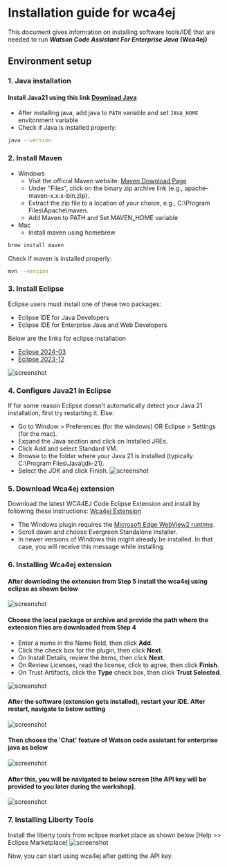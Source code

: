 # Installation guide for wca4ej 

This document gives infomration on installing software tools/IDE that are needed to run ***Watson Code Assistant For Enterprise Java*** **(Wca4ej)**
## Environment setup 

### 1. Java installation

#### Install Java21 using this link [Download Java](https://www.oracle.com/sg/java/technologies/downloads/)
- After installing java, add java to `PATH` variable and set `JAVA_HOME` envitonment variable
- Check if Java is installed properly:
```bash
java --version
```

### 2. Install Maven

- Windows
    - Visit the official Maven website: [Maven Download Page](https://maven.apache.org/download.cgi)
    - Under "Files", click on the binary zip archive link (e.g., apache-maven-x.x.x-bin.zip). 
    - Extract the zip file to a location of your choice, e.g., C:\Program Files\Apache\maven.
    - Add Maven to PATH and Set MAVEN_HOME variable 
- Mac
   - Install maven using homebrew
```bash
brew install maven
```

Check if maven is installed properly:
```bash
mvn --version
```


### 3. Install Eclipse

Eclipse users must install one of these two packages:
   - Eclipse IDE for Java Developers
   - Eclipse IDE for Enterprise Java and Web Developers 

Below are the links for eclipse installation
- [Eclipse 2024-03](https://www.eclipse.org/downloads/packages/release/2024-03/r)
- [Eclipse 2023-12](https://www.eclipse.org/downloads/packages/release/2023-12/r)

![screenshot](./images/8.eclipse.png)


### 4. Configure Java21 in Eclipse
If for some reason Eclipse doesn’t automatically detect your Java 21 installation, first try restarting it. Else:

- Go to Window > Preferences (for the windows) OR Eclipse > Settings (for the mac).
- Expand the Java section and click on Installed JREs.
- Click Add and select Standard VM.
- Browse to the folder where your Java 21 is installed (typically C:\Program Files\Java\jdk-21).
- Select the JDK and click Finish.
![screenshot](./images/9.Configure_Java21_in_Eclipse.png)


### 5. Download Wca4ej extension

Download the latest WCA4EJ Code Eclipse Extension and install by following these instructions: [Wca4ej Extension](https://ibm.box.com/s/o26ggaar57eh61m2t4ndvx84s31zho3v)

- The Windows plugin requires the [Microsoft Edge WebView2 runtime](https://developer.microsoft.com/en-us/microsoft-edge/webview2/?form=MA13LH). 
- Scroll down and choose Evergreen Standalone Installer. 
- In newer versions of Windows this might already be installed. In that case, you will receive this message while installing.


### 6. Installing Wca4ej extension


#### After downloding the extension from **Step 5** install the wca4ej using eclipse as shown below 
![screenshot](./images/1.InstallNewSw.png)

#### Choose the local package or archive and provide the path where the extension files are downloaded from **Step 4** 
- Enter a name in the Name field, then click **Add**.
- Click the check box for the plugin, then click **Next**.
- On Install Details, review the items, then click **Next**.
- On Review Licenses, read the license, click to agree, then click **Finish**.
- On Trust Artifacts, click the **Type** check box, then click **Trust Selected**.

![screenshot](./images/2.LocateLocalPackage.png)

#### After the software (extension gets installed), restart your IDE. After restart, navigate to below setting 

![screenshot](./images/4.ChooseviewEclipse.png)

#### Then choose the 'Chat' feature of Watson code assistant for enterprise java as below

![screenshot](./images/5.ShowWca4ejChatView.png)

#### After this, you will be navigated to below screen [the API key will be provided to you later during the workshop].
![screenshot](./images/3.Wca4ejchat.png)

### 7. Installing Liberty Tools

Install the liberty tools from eclipse market place as shown below [Help >> Eclipse Marketplace]
![screenshot](./images/6.LibertyTools.png)


Now, you can start using wca4ej after getting the API key.


